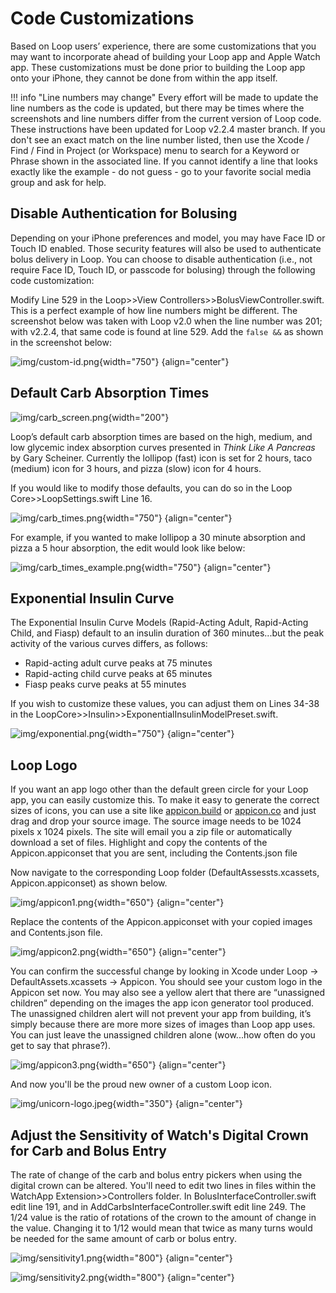 # Code Customizations

Based on Loop users’ experience, there are some customizations that you may want to incorporate ahead of building your Loop app and Apple Watch app.  These customizations must be done prior to building the Loop app onto your iPhone, they cannot be done from within the app itself.

!!! info "Line numbers may change"
    Every effort will be made to update the line numbers as the code is updated, but there may be times where the screenshots and line numbers differ from the current version of Loop code. These instructions have been updated for Loop v2.2.4 master branch. If you don't see an exact match on the line number listed, then use the Xcode / Find / Find in Project (or Workspace) menu to search for a Keyword or Phrase shown in the associated line. If you cannot identify a line that looks exactly like the example - do not guess - go to your favorite social media group and ask for help.

## Disable Authentication for Bolusing

Depending on your iPhone preferences and model, you may have Face ID or Touch ID enabled.  Those security features will also be used to authenticate bolus delivery in Loop.  You can choose to disable authentication (i.e., not require Face ID, Touch ID, or passcode for bolusing) through the following code customization:

 Modify Line 529 in the Loop>>View Controllers>>BolusViewController.swift.  This is a perfect example of how line numbers might be different.  The screenshot below was taken with Loop v2.0 when the line number was 201; with v2.2.4, that same code is found at line 529. Add the `false &&` as shown in the screenshot below:

![img/custom-id.png](img/custom-id.png){width="750"}
{align="center"}

## Default Carb Absorption Times

![img/carb_screen.png](img/carb_screen.png){width="200"}

Loop’s default carb absorption times are based on the high, medium, and low glycemic index absorption curves presented in *Think Like A Pancreas* by Gary Scheiner.  Currently the lollipop (fast) icon is set for 2 hours, taco (medium) icon for 3 hours, and pizza (slow) icon for 4 hours.  

If you would like to modify those defaults, you can do so in the Loop Core>>LoopSettings.swift Line 16.

![img/carb_times.png](img/carb_times.png){width="750"}
{align="center"}

For example, if you wanted to make lollipop a 30 minute absorption and pizza a 5 hour absorption, the edit would look like below:

![img/carb_times_example.png](img/carb_times_example.png){width="750"}
{align="center"}

## Exponential Insulin Curve

The Exponential Insulin Curve Models (Rapid-Acting Adult, Rapid-Acting Child, and Fiasp) default to an insulin duration of 360 minutes...but the peak activity of the various curves differs, as follows:

* Rapid-acting adult curve peaks at 75 minutes
* Rapid-acting child curve peaks at 65 minutes
* Fiasp peaks curve peaks at 55 minutes

If you wish to customize these values, you can adjust them on Lines 34-38 in the LoopCore>>Insulin>>ExponentialInsulinModelPreset.swift.

![img/exponential.png](img/exponential.png){width="750"}
{align="center"}

## Loop Logo

If you want an app logo other than the default green circle for your Loop app, you can easily customize this.  To make it easy to generate the correct sizes of icons, you can use a site like [appicon.build](http://www.appicon.build/) or [appicon.co](https://appicon.co/) and just drag and drop your source image. The source image needs to be 1024 pixels x 1024 pixels.  The site will email you a zip file or automatically download a set of files.  Highlight and copy the contents of the Appicon.appiconset that you are sent, including the Contents.json file

Now navigate to the corresponding Loop folder (DefaultAssessts.xcassets, Appicon.appiconset) as shown below.  

![img/appicon1.png](img/appicon1.png){width="650"}
{align="center"}

Replace the contents of the Appicon.appiconset with your copied images and Contents.json file.

![img/appicon2.png](img/appicon2.png){width="650"}
{align="center"}

You can confirm the successful change by looking in Xcode under Loop -> DefaultAssets.xcassets -> Appicon.  You should see your custom logo in the Appicon set now.  You may also see a yellow alert that there are “unassigned children” depending on the images the app icon generator tool produced. The unassigned children alert will not prevent your app from building, it’s simply because there are more more sizes of images than Loop app uses.  You can just leave the unassigned children alone (wow...how often do you get to say that phrase?).

![img/appicon3.png](img/appicon3.png){width="650"}
{align="center"}

And now you'll be the proud new owner of a custom Loop icon.

![img/unicorn-logo.jpeg](img/unicorn-logo.jpeg){width="350"}
{align="center"}

## Adjust the Sensitivity of Watch's Digital Crown for Carb and Bolus Entry

The rate of change of the carb and bolus entry pickers when using the digital crown can be altered. You'll need to edit two lines in files within the WatchApp Extension>>Controllers folder.  In BolusInterfaceController.swift edit line 191, and in AddCarbsInterfaceController.swift edit line 249. The 1/24 value is the ratio of rotations of the crown to the amount of change in the value. Changing it to 1/12 would mean that twice as many turns would be needed for the same amount of carb or bolus entry.

![img/sensitivity1.png](img/sensitivity1.png){width="800"}
{align="center"}

![img/sensitivity2.png](img/sensitivity2.png){width="800"}
{align="center"}
